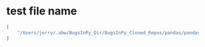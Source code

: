 # test file name

```json
[
    "/Users/jerry/.abw/BugsInPy_Dir/BugsInPy_Cloned_Repos/pandas/pandas/tests/frame/test_analytics.py"
]
```
